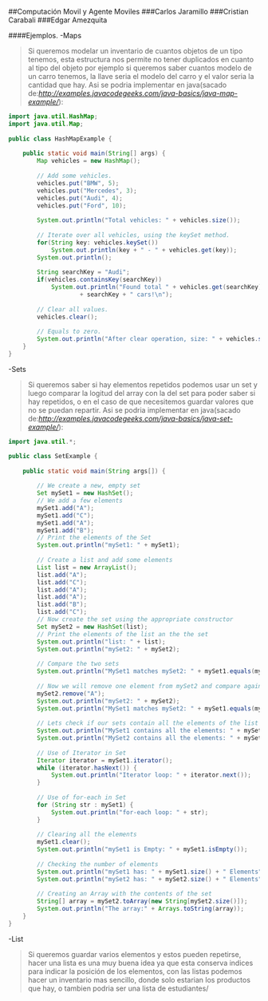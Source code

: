 ##Computación Movil y Agente Moviles
###Carlos Jaramillo
###Cristian Carabali
###Edgar Amezquita

####Ejemplos.
-Maps
>Si queremos modelar un inventario de cuantos objetos de un tipo tenemos, esta estructura nos permite no tener duplicados en cuanto al tipo del objeto
 por ejemplo si queremos saber cuantos modelo de un carro tenemos, la llave seria el modelo del carro y el valor seria la cantidad que hay. 
>Asi se podria implementar en java(sacado de:*http://examples.javacodegeeks.com/java-basics/java-map-example/*):
```java
import java.util.HashMap;
import java.util.Map;
 
public class HashMapExample {
     
    public static void main(String[] args) {
        Map vehicles = new HashMap();
         
        // Add some vehicles.
        vehicles.put("BMW", 5);
        vehicles.put("Mercedes", 3);
        vehicles.put("Audi", 4);
        vehicles.put("Ford", 10);
         
        System.out.println("Total vehicles: " + vehicles.size());
         
        // Iterate over all vehicles, using the keySet method.
        for(String key: vehicles.keySet())
            System.out.println(key + " - " + vehicles.get(key));
        System.out.println();
         
        String searchKey = "Audi";
        if(vehicles.containsKey(searchKey))
            System.out.println("Found total " + vehicles.get(searchKey) + " "
                    + searchKey + " cars!\n");
         
        // Clear all values.
        vehicles.clear();
         
        // Equals to zero.
        System.out.println("After clear operation, size: " + vehicles.size());
    }
}
```
-Sets
>Si queremos saber si hay elementos repetidos podemos usar un set y luego comparar la logitud del array con la del set para
poder saber si hay repetidos, o en el caso de que necesitemos guardar valores que no se puedan repartir.
>Asi se podria implementar en java(sacado de:*http://examples.javacodegeeks.com/java-basics/java-set-example/*):
```java
import java.util.*;

public class SetExample {
 
    public static void main(String args[]) {
 
        // We create a new, empty set
        Set mySet1 = new HashSet();
        // We add a few elements
        mySet1.add("A");
        mySet1.add("C");
        mySet1.add("A");
        mySet1.add("B");
        // Print the elements of the Set
        System.out.println("mySet1: " + mySet1);
 
        // Create a list and add some elements
        List list = new ArrayList();
        list.add("A");
        list.add("C");
        list.add("A");
        list.add("A");
        list.add("B");
        list.add("C");
        // Now create the set using the appropriate constructor
        Set mySet2 = new HashSet(list);
        // Print the elements of the list an the the set
        System.out.println("list: " + list);
        System.out.println("mySet2: " + mySet2);
 
        // Compare the two sets
        System.out.println("MySet1 matches mySet2: " + mySet1.equals(mySet2));
 
        // Now we will remove one element from mySet2 and compare again
        mySet2.remove("A");
        System.out.println("mySet2: " + mySet2);
        System.out.println("MySet1 matches mySet2: " + mySet1.equals(mySet2));
 
        // Lets check if our sets contain all the elements of the list
        System.out.println("MySet1 contains all the elements: " + mySet1.containsAll(list));
        System.out.println("MySet2 contains all the elements: " + mySet2.containsAll(list));
 
        // Use of Iterator in Set
        Iterator iterator = mySet1.iterator();
        while (iterator.hasNext()) {
            System.out.println("Iterator loop: " + iterator.next());
        }
 
        // Use of for-each in Set
        for (String str : mySet1) {
            System.out.println("for-each loop: " + str);
        }
 
        // Clearing all the elements
        mySet1.clear();
        System.out.println("mySet1 is Empty: " + mySet1.isEmpty());
 
        // Checking the number of elements
        System.out.println("mySet1 has: " + mySet1.size() + " Elements");
        System.out.println("mySet2 has: " + mySet2.size() + " Elements");
 
        // Creating an Array with the contents of the set
        String[] array = mySet2.toArray(new String[mySet2.size()]);
        System.out.println("The array:" + Arrays.toString(array));
    }
}

```
-List
> Si queremos guardar varios elementos y estos pueden repetirse, hacer una lista es una muy buena idea ya que esta conserva indices para indicar la posición de los elementos,
con las listas podemos hacer un inventario mas sencillo, donde solo estarian los productos que hay, o tambien podria ser una lista de estudiantes/ 
